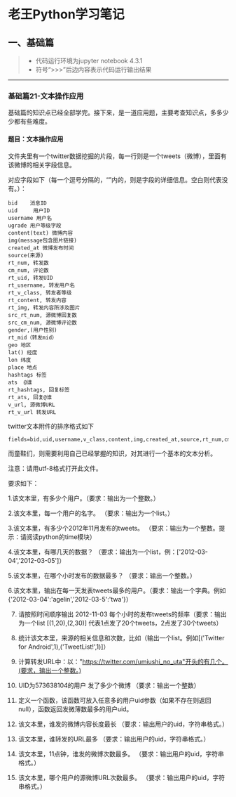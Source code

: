 # 老王Python学习笔记
## 一、基础篇

> - 代码运行环境为jupyter notebook 4.3.1
> - 符号“>>>”后边内容表示代码运行输出结果

---

### 基础篇21-文本操作应用

基础篇的知识点已经全部学完。接下来，是一道应用题，主要考查知识点，多多少少都有些难度。

#### 题目：文本操作应用
文件夹里有一个twitter数据挖掘的片段，每一行则是一个tweets（微博），里面有该微博的相关字段信息。

对应字段如下（每一个逗号分隔的，“”内的，则是字段的详细信息。空白则代表没有。）：

```
bid    消息ID 
uid     用户ID 
username 用户名  
ugrade 用户等级字段 
content(text) 微博内容
img(message包含图片链接) 
created_at 微博发布时间 
source(来源)
rt_num, 转发数 
cm_num, 评论数 
rt_uid, 转发UID
rt_username, 转发用户名
rt_v_class, 转发者等级 
rt_content, 转发内容 
rt_img, 转发内容所涉及图片 
src_rt_num, 源微博回复数 
src_cm_num, 源微博评论数 
gender,(用户性别) 
rt_mid（转发mid） 
geo 地区
lat() 经度
lon 纬度
place 地点
hashtags 标签
ats  @谁 
rt_hashtags, 回复标签
rt_ats, 回复@谁
v_url, 源微博URL 
rt_v_url 转发URL 
```

twitter文本附件的排序格式如下

```
fields=bid,uid,username,v_class,content,img,created_at,source,rt_num,cm_num,rt_uid,rt_username,rt_v_class,rt_content,rt_img,src_rt_num,src_cm_num,gender,rt_mid,location,rt_mid,mid,lat,lon,lbs_type,lbs_title,poiid,links,hashtags,ats,rt_links,rt_hashtags,rt_ats,v_url,rt_v_url
```

而童鞋们，则需要利用自己已经掌握的知识，对其进行一个基本的文本分析。


注意：请用utf-8格式打开此文件。

要求如下：

1.该文本里，有多少个用户。（要求：输出为一个整数。）

2.该文本里，每一个用户的名字。 （要求：输出为一个list。）

3.该文本里，有多少个2012年11月发布的tweets。 （要求：输出为一个整数。提示：请阅读python的time模块）

4.该文本里，有哪几天的数据？ （要求：输出为一个list，例：['2012-03-04','2012-03-05']）

5.该文本里，在哪个小时发布的数据最多？ （要求：输出一个整数。）

6.该文本里，输出在每一天发表tweets最多的用户。（要求：输出一个字典。例如 {'2012-03-04':'agelin','2012-03-5':'twa'}）

7. 请按照时间顺序输出 2012-11-03 每个小时的发布tweets的频率（要求：输出为一个list [(1,20),(2,30)] 代表1点发了20个tweets，2点发了30个tweets） 

8. 统计该文本里，来源的相关信息和次数，比如（输出一个list。例如[('Twitter for Android',1),('TweetList!',1)]）

9. 计算转发URL中：以："https://twitter.com/umiushi_no_uta"开头的有几个。(要求，输出一个整数。)

10. UID为573638104的用户 发了多少个微博 （要求：输出一个整数）

11. 定义一个函数，该函数可放入任意多的用户uid参数（如果不存在则返回null），函数返回发微薄数最多的用户uid。

12. 该文本里，谁发的微博内容长度最长 （要求：输出用户的uid，字符串格式。）

13. 该文本里，谁转发的URL最多 （要求：输出用户的uid，字符串格式。）

14. 该文本里，11点钟，谁发的微博次数最多。 （要求：输出用户的uid，字符串格式。）

15. 该文本里，哪个用户的源微博URL次数最多。 （要求：输出用户的uid，字符串格式。）